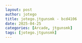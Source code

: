 ```yaml
---
layout: post
author: jotego
title: jotego.jtgunsmk - bcd4106
date: 2025-04-25
categories: [Arcade, jtgunsmk]
tags: [jotego.jtgunsmk]
---
```


